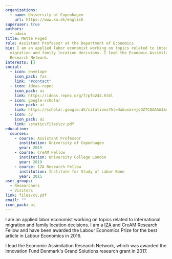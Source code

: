 ```yaml
---
organizations:
  - name: University of Copenhagen
    url: https://www.ku.dk/english
superuser: true
authors:
  - admin
title: Mette Foged
role: Assistant Professor at the Department of Economics
bio: I am an applied labor economist working on topics related to international
  migration and family location decisions. I lead the Economic Assimilation
  Research Network.
interests: []
social:
  - icon: envelope
    icon_pack: fas
    link: "#contact"
  - icon: ideas-repec
    icon_pack: ai
    link: https://ideas.repec.org/f/pfo242.html
  - icon: google-scholar
    icon_pack: ai
    link: https://scholar.google.dk/citations?hl=da&user=jsOZ7CQAAAAJ&sortby=pubdate&btnA=1&view_op=list_works&gmla=AJsN-F5tHGbLBDkQXHKqH5jdLOUKfP43-lJKVR1UaigPcRlinxzerwaeJmcaFf8L0Xe-7jgAe6-W3sjdQVYD8k5cI6MEE7ZvWeD3d9qwFI2AziSYQ9-Qz76GU7L0tKdciDW6FzvGgzcs
  - icon: cv
    icon_pack: ai
    link: \static\files\cv.pdf
education:
  courses:
    - course: Assistant Professor
      institution: University of Copenhagen
      year: 2019
    - course: CreAM Fellow
      institution: University College London
      year: 2019
    - course: IZA Research Fellow
      institution: Institute for Study of Labor Bonn
      year: 2015
user_groups:
  - Researchers
  - Visitors
link: files/cv.pdf
email: ""
icon_pack: ai
---
```


I am an applied labor economist working on topics related to international migration and family location decisions. I am a [IZA](https://www.iza.org/person/10325/mette-foged) and CreAM Research Fellow and have been awarded the Labour Economics Prize for the best article in Labour Economics in 2016. 

I lead the Economic Assimilation Research Network, which was awarded the Innovation Fund Denmark's Grand Solutions research grant in 2017.

